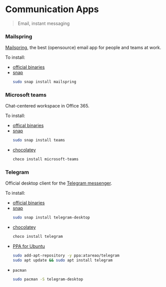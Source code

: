# Communication Apps


> Email, instant messaging

<!--more-->

### Mailspring

[Mailspring](https://getmailspring.com), the best (opensource) email app for people and teams at work.

To install:
- [official binaries](https://getmailspring.com)
- [snap](https://snapcraft.io/mailspring)
  ```bash
  sudo snap install mailspring
  ```

### Microsoft teams

Chat-centered workspace in Office 365.

To install:
- [offical binaries](https://www.microsoft.com/en-US/microsoft-teams/group-chat-software)
- [snap](https://snapcraft.io/teams)
  ```bash
  sudo snap install teams
  ```
- [chocolatey](https://community.chocolatey.org/packages/microsoft-teams)
  ```bash
  choco install microsoft-teams
  ```

### Telegram

Official desktop client for the [Telegram messenger](https://telegram.org).

To install:
- [official binaries](https://telegram.org)
- [snap](https://snapcraft.io/telegram-desktop)
  ```bash
  sudo snap install telegram-desktop
  ```
- [chocolatey](https://community.chocolatey.org/packages/telegram)
  ```bash
  choco install telegram
  ```
- [PPA for Ubuntu](https://launchpad.net/~atareao/+archive/ubuntu/telegram)
  ```bash
  sudo add-apt-repository -y ppa:atareao/telegram
  sudo apt update && sudo apt install telegram
  ```
- `pacman`
  ```bash
  sudo pacman -S telegram-desktop
  ```

